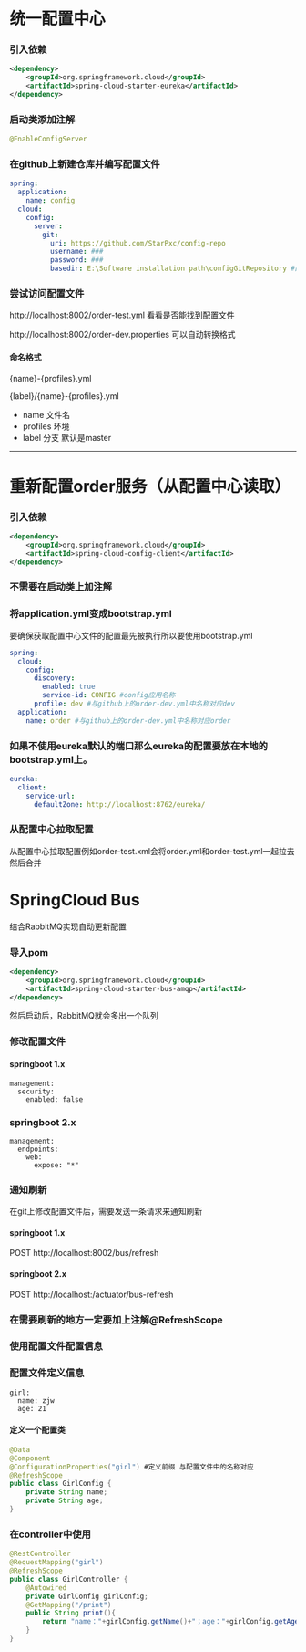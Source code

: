 # 统一配置中心

### 引入依赖

```xml
<dependency>
    <groupId>org.springframework.cloud</groupId>
    <artifactId>spring-cloud-starter-eureka</artifactId>
</dependency>
```

### 启动类添加注解

```java
@EnableConfigServer
```

### 在github上新建仓库并编写配置文件

```yml
spring:
  application:
    name: config
  cloud:
    config:
      server:
        git:
          uri: https://github.com/StarPxc/config-repo
          username: ###
          password: ###
          basedir: E:\Software installation path\configGitRepository #配置本地git仓库存放地址
```

### 尝试访问配置文件

http://localhost:8002/order-test.yml  看看是否能找到配置文件 

http://localhost:8002/order-dev.properties  可以自动转换格式

#### 命名格式

{name}-{profiles}.yml

{label}/{name}-{profiles}.yml

- name 文件名
- profiles 环境
- label 分支 默认是master



------



# 重新配置order服务（从配置中心读取）

### 引入依赖

```xml
<dependency>
    <groupId>org.springframework.cloud</groupId>
    <artifactId>spring-cloud-config-client</artifactId>
</dependency>
```

### 不需要在启动类上加注解

### 将application.yml变成bootstrap.yml

要确保获取配置中心文件的配置最先被执行所以要使用bootstrap.yml

```yml
spring:
  cloud:
    config:
      discovery:
        enabled: true
        service-id: CONFIG #config应用名称
      profile: dev #与github上的order-dev.yml中名称对应dev
  application:
    name: order #与github上的order-dev.yml中名称对应order
```

### 如果不使用eureka默认的端口那么eureka的配置要放在本地的bootstrap.yml上。

```yml
eureka:
  client:
    service-url:
      defaultZone: http://localhost:8762/eureka/
```

### 从配置中心拉取配置

从配置中心拉取配置例如order-test.xml会将order.yml和order-test.yml一起拉去然后合并

# SpringCloud Bus

结合RabbitMQ实现自动更新配置

### 导入pom

```xml
<dependency>
    <groupId>org.springframework.cloud</groupId>
    <artifactId>spring-cloud-starter-bus-amqp</artifactId>
</dependency>
```

然后启动后，RabbitMQ就会多出一个队列

### 修改配置文件

#### springboot 1.x

```
management:
  security:
    enabled: false
```

### springboot 2.x

```
management:
  endpoints:
    web:
      expose: "*"
```

### 通知刷新

在git上修改配置文件后，需要发送一条请求来通知刷新

#### springboot 1.x 

  POST http://localhost:8002/bus/refresh 

#### springboot 2.x 

POST http://localhost:/actuator/bus-refresh

### 在需要刷新的地方一定要加上注解@RefreshScope

### 使用配置文件配置信息

### 配置文件定义信息

```
girl:
  name: zjw
  age: 21

```



#### 定义一个配置类

```java
@Data
@Component
@ConfigurationProperties("girl") #定义前缀 与配置文件中的名称对应
@RefreshScope
public class GirlConfig {
    private String name;
    private String age;
}
```

### 在controller中使用

```java
@RestController
@RequestMapping("girl")
@RefreshScope
public class GirlController {
    @Autowired
    private GirlConfig girlConfig;
    @GetMapping("/print")
    public String print(){
        return "name："+girlConfig.getName()+"；age："+girlConfig.getAge();
    }
}
```